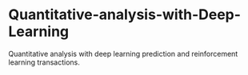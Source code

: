 # Quantitative-analysis-with-Deep-Learning
Quantitative analysis with deep learning prediction and reinforcement learning transactions.
